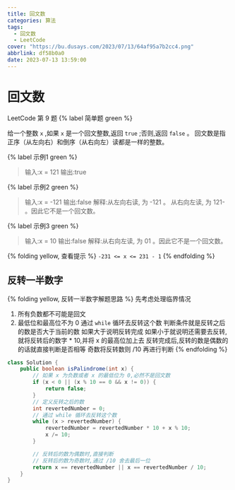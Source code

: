 ```yaml
---
title: 回文数
categories: 算法
tags:
  - 回文数
  - LeetCode
cover: "https://bu.dusays.com/2023/07/13/64af95a7b2cc4.png"
abbrlink: df58b0a0
date: 2023-07-13 13:59:00
---
```


# 回文数

LeetCode 第 9 题 {% label 简单题 green %}

给一个整数 `x` ,如果 `x` 是一个回文整数,返回 `true` ;否则,返回 `false` 。
回文数是指正序（从左向右）和倒序（从右向左）读都是一样的整数。

{% label 示例1 green %}

> 输入:x = 121
> 输出:true

{% label 示例2 green %}

> 输入:x = -121
> 输出:false
> 解释:从左向右读, 为 -121 。 从右向左读, 为 121- 。因此它不是一个回文数。

{% label 示例3 green %}

> 输入:x = 10
> 输出:false
> 解释:从右向左读, 为 01 。因此它不是一个回文数。

{% folding yellow, 查看提示 %}
`-231 <= x <= 231 - 1`
{% endfolding %}

## 反转一半数字

{% folding yellow, 反转一半数字解题思路 %}
先考虑处理临界情况
1. 所有负数都不可能是回文
2. 最低位和最高位不为 0
通过 `while` 循环去反转这个数
判断条件就是反转之后的数是否大于当前的数
如果大于说明反转完成
如果小于就说明还需要去反转,就将反转后的数字 * 10,并将 x 的最高位加上去
反转完成后,反转的数是偶数的的话就直接判断是否相等
奇数将反转数则 /10 再进行判断
{% endfolding %}

```java
class Solution {
    public boolean isPalindrome(int x) {
        // 如果 x 为负数或者 x 的最低位为 0,必然不是回文数
        if (x < 0 || (x % 10 == 0 && x != 0)) {
            return false;
        }
        // 定义反转之后的数
        int revertedNumber = 0;
        // 通过 while 循环去反转这个数
        while (x > revertedNumber) {
            revertedNumber = revertedNumber * 10 + x % 10;
            x /= 10;
        }

        // 反转后的数为偶数时,直接判断
        // 反转后的数为奇数时,通过 /10 舍去最后一位
        return x == revertedNumber || x == revertedNumber / 10;
    }
}
```
